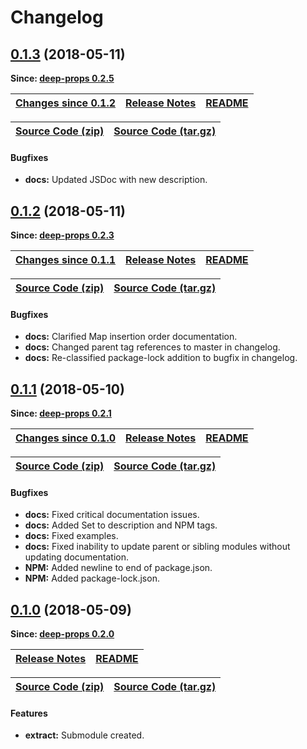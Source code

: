 Changelog
=========

<a name="0.1.3"></a>
## [0.1.3](https://github.com/jpcx/deep-props.get/tree/0.1.3) (2018-05-11)

__Since: [deep-props 0.2.5](https://github.com/jpcx/deep-props/blob/master/CHANGELOG.md#0.2.5)__

| __[Changes since 0.1.2](https://github.com/jpcx/deep-props.get/compare/0.1.2...0.1.3)__ | [Release Notes](https://github.com/jpcx/deep-props.get/releases/tag/0.1.3) | [README](https://github.com/jpcx/deep-props.get/tree/0.1.3/README.md) |
| --- | --- | --- |

| [Source Code (zip)](https://github.com/jpcx/deep-props.get/archive/0.1.3.zip) | [Source Code (tar.gz)](https://github.com/jpcx/deep-props.get/archive/0.1.3.tar.gz) |
| --- | --- |

#### Bugfixes
  + __docs:__ Updated JSDoc with new description.

<a name="0.1.2"></a>
## [0.1.2](https://github.com/jpcx/deep-props.get/tree/0.1.2) (2018-05-11)

__Since: [deep-props 0.2.3](https://github.com/jpcx/deep-props/blob/master/CHANGELOG.md#0.2.3)__

| __[Changes since 0.1.1](https://github.com/jpcx/deep-props.get/compare/0.1.1...0.1.2)__ | [Release Notes](https://github.com/jpcx/deep-props.get/releases/tag/0.1.2) | [README](https://github.com/jpcx/deep-props.get/tree/0.1.2/README.md) |
| --- | --- | --- |

| [Source Code (zip)](https://github.com/jpcx/deep-props.get/archive/0.1.2.zip) | [Source Code (tar.gz)](https://github.com/jpcx/deep-props.get/archive/0.1.2.tar.gz) |
| --- | --- |

#### Bugfixes
  + __docs:__ Clarified Map insertion order documentation.
  + __docs:__ Changed parent tag references to master in changelog.
  + __docs:__ Re-classified package-lock addition to bugfix in changelog.

<a name="0.1.1"></a>
## [0.1.1](https://github.com/jpcx/deep-props.get/tree/0.1.1) (2018-05-10)

__Since: [deep-props 0.2.1](https://github.com/jpcx/deep-props/blob/master/CHANGELOG.md#0.2.1)__

| __[Changes since 0.1.0](https://github.com/jpcx/deep-props.get/compare/0.1.0...0.1.1)__ | [Release Notes](https://github.com/jpcx/deep-props.get/releases/tag/0.1.1) | [README](https://github.com/jpcx/deep-props.get/tree/0.1.1/README.md) |
| --- | --- | --- |

| [Source Code (zip)](https://github.com/jpcx/deep-props.get/archive/0.1.1.zip) | [Source Code (tar.gz)](https://github.com/jpcx/deep-props.get/archive/0.1.1.tar.gz) |
| --- | --- |

#### Bugfixes
  + __docs:__ Fixed critical documentation issues.
  + __docs:__ Added Set to description and NPM tags.
  + __docs:__ Fixed examples.
  + __docs:__ Fixed inability to update parent or sibling modules without updating documentation.
  + __NPM:__ Added newline to end of package.json.
  + __NPM:__ Added package-lock.json.

<a name="0.1.0"></a>
## [0.1.0](https://github.com/jpcx/deep-props.get/tree/0.1.0) (2018-05-09)

__Since: [deep-props 0.2.0](https://github.com/jpcx/deep-props/blob/master/CHANGELOG.md#0.2.0)__

| [Release Notes](https://github.com/jpcx/deep-props.get/releases/tag/0.1.0) | [README](https://github.com/jpcx/deep-props.get/blob/0.1.0/README.md)
| --- | --- |

| [Source Code (zip)](https://github.com/jpcx/deep-props.get/archive/0.1.0.zip) | [Source Code (tar.gz)](https://github.com/jpcx/deep-props.get/archive/0.1.0.tar.gz) |
| --- | --- |

#### Features
  + __extract:__ Submodule created.